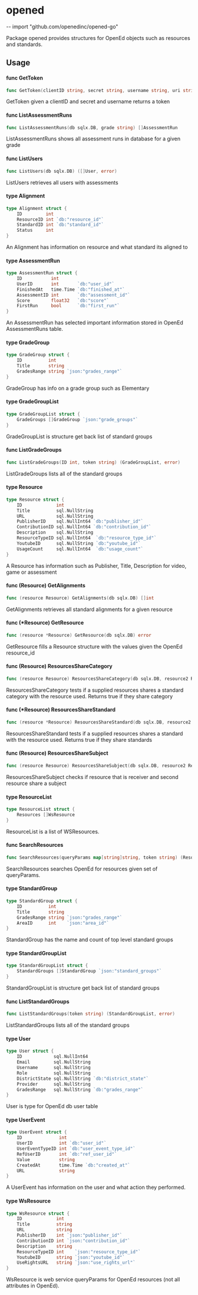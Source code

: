 # opened
--
    import "github.com/openedinc/opened-go"

Package opened provides structures for OpenEd objects such as resources and
standards.

## Usage

#### func  GetToken

```go
func GetToken(clientID string, secret string, username string, uri string) (string, error)
```
GetToken given a clientID and secret and username returns a token

#### func  ListAssessmentRuns

```go
func ListAssessmentRuns(db sqlx.DB, grade string) []AssessmentRun
```
ListAssessmentRuns shows all assessment runs in database for a given grade

#### func  ListUsers

```go
func ListUsers(db sqlx.DB) ([]User, error)
```
ListUsers retrieves all users with assessments

#### type Alignment

```go
type Alignment struct {
	ID         int
	ResourceID int `db:"resource_id"`
	StandardID int `db:"standard_id"`
	Status     int
}
```

An Alignment has information on resource and what standard its aligned to

#### type AssessmentRun

```go
type AssessmentRun struct {
	ID           int
	UserID       int       `db:"user_id"`
	FinishedAt   time.Time `db:"finished_at"`
	AssessmentID int       `db:"assessment_id"`
	Score        float32   `db:"score"`
	FirstRun     bool      `db:"first_run"`
}
```

An AssessmentRun has selected important information stored in OpenEd
AssessmentRuns table.

#### type GradeGroup

```go
type GradeGroup struct {
	ID          int
	Title       string
	GradesRange string `json:"grades_range"`
}
```

GradeGroup has info on a grade group such as Elementary

#### type GradeGroupList

```go
type GradeGroupList struct {
	GradeGroups []GradeGroup `json:"grade_groups"`
}
```

GradeGroupList is structure get back list of standard groups

#### func  ListGradeGroups

```go
func ListGradeGroups(ID int, token string) (GradeGroupList, error)
```
ListGradeGroups lists all of the standard groups

#### type Resource

```go
type Resource struct {
	ID             int
	Title          sql.NullString
	URL            sql.NullString
	PublisherID    sql.NullInt64 `db:"publisher_id"`
	ContributionID sql.NullInt64 `db:"contribution_id"`
	Description    sql.NullString
	ResourceTypeID sql.NullInt64  `db:"resource_type_id"`
	YoutubeID      sql.NullString `db:"youtube_id"`
	UsageCount     sql.NullInt64  `db:"usage_count"`
}
```

A Resource has information such as Publisher, Title, Description for video, game
or assessment

#### func (Resource) GetAlignments

```go
func (resource Resource) GetAlignments(db sqlx.DB) []int
```
GetAlignments retrieves all standard alignments for a given resource

#### func (*Resource) GetResource

```go
func (resource *Resource) GetResource(db sqlx.DB) error
```
GetResource fills a Resource structure with the values given the OpenEd
resource_id

#### func (Resource) ResourcesShareCategory

```go
func (resource Resource) ResourcesShareCategory(db sqlx.DB, resource2 Resource) bool
```
ResourcesShareCategory tests if a supplied resources shares a standard category
with the resource used. Returns true if they share category

#### func (*Resource) ResourcesShareStandard

```go
func (resource *Resource) ResourcesShareStandard(db sqlx.DB, resource2 Resource) bool
```
ResourcesShareStandard tests if a supplied resources shares a standard with the
resource used. Returns true if they share standards

#### func (Resource) ResourcesShareSubject

```go
func (resource Resource) ResourcesShareSubject(db sqlx.DB, resource2 Resource) bool
```
ResourcesShareSubject checks if resource that is receiver and second resource
share a subject

#### type ResourceList

```go
type ResourceList struct {
	Resources []WsResource
}
```

ResourceList is a list of WSResources.

#### func  SearchResources

```go
func SearchResources(queryParams map[string]string, token string) (ResourceList, error)
```
SearchResources searches OpenEd for resources given set of queryParams.

#### type StandardGroup

```go
type StandardGroup struct {
	ID          int
	Title       string
	GradesRange string `json:"grades_range"`
	AreaID      int    `json:"area_id"`
}
```

StandardGroup has the name and count of top level standard groups

#### type StandardGroupList

```go
type StandardGroupList struct {
	StandardGroups []StandardGroup `json:"standard_groups"`
}
```

StandardGroupList is structure get back list of standard groups

#### func  ListStandardGroups

```go
func ListStandardGroups(token string) (StandardGroupList, error)
```
ListStandardGroups lists all of the standard groups

#### type User

```go
type User struct {
	ID            sql.NullInt64
	Email         sql.NullString
	Username      sql.NullString
	Role          sql.NullString
	DistrictState sql.NullString `db:"district_state"`
	Provider      sql.NullString
	GradesRange   sql.NullString `db:"grades_range"`
}
```

User is type for OpenEd db user table

#### type UserEvent

```go
type UserEvent struct {
	ID              int
	UserID          int `db:"user_id"`
	UserEventTypeID int `db:"user_event_type_id"`
	RefUserID       int `db:"ref_user_id"`
	Value           string
	CreatedAt       time.Time `db:"created_at"`
	URL             string
}
```

A UserEvent has information on the user and what action they performed.

#### type WsResource

```go
type WsResource struct {
	ID             int
	Title          string
	URL            string
	PublisherID    int `json:"publisher_id"`
	ContributionID int `json:"contribution_id"`
	Description    string
	ResourceTypeID int    `json:"resource_type_id"`
	YoutubeID      string `json:"youtube_id"`
	UseRightsURL   string `json:"use_rights_url"`
}
```

WsResource is web service queryParams for OpenEd resources (not all attributes
in OpenEd).
